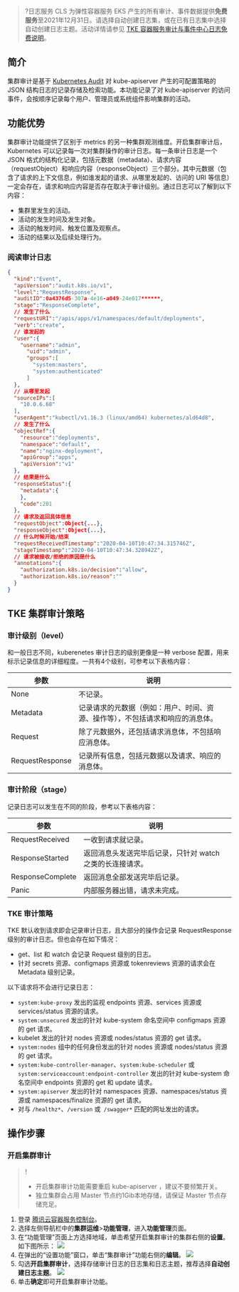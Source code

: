 >?日志服务 CLS 为弹性容器服务 EKS 产生的所有审计、事件数据提供**免费服务**至2021年12月31日。请选择自动创建日志集，或在已有日志集中选择自动创建日志主题。活动详情请参见 [TKE 容器服务审计与事件中心日志免费说明](https://intl.cloud.tencent.com/document/product/614/37889)。

## 简介
集群审计是基于 [Kubernetes Audit](https://kubernetes.io/docs/tasks/debug-application-cluster/audit) 对 kube-apiserver 产生的可配置策略的 JSON 结构日志的记录存储及检索功能。本功能记录了对 kube-apiserver 的访问事件，会按顺序记录每个用户、管理员或系统组件影响集群的活动。


## 功能优势
集群审计功能提供了区别于 metrics 的另一种集群观测维度。开启集群审计后，Kubernetes 可以记录每一次对集群操作的审计日志。每一条审计日志是一个 JSON 格式的结构化记录，包括元数据（metadata）、请求内容（requestObject）和响应内容（responseObject）三个部分。其中元数据（包含了请求的上下文信息，例如谁发起的请求、从哪里发起的、访问的 URI 等信息）一定会存在，请求和响应内容是否存在取决于审计级别。通过日志可以了解到以下内容：
- 集群里发生的活动。
- 活动的发生时间及发生对象。
- 活动的触发时间、触发位置及观察点。
- 活动的结果以及后续处理行为。




### 阅读审计日志

```json
{
  "kind":"Event",
  "apiVersion":"audit.k8s.io/v1",
  "level":"RequestResponse",
  "auditID":0a4376d5-307a-4e16-a049-24e017******,
  "stage":"ResponseComplete",
  // 发生了什么
  "requestURI":"/apis/apps/v1/namespaces/default/deployments",
  "verb":"create",
  // 谁发起的
  "user":{
    "username":"admin",
      "uid":"admin",
      "groups":[
        "system:masters",
        "system:authenticated"
      ]
  },
  // 从哪里发起
  "sourceIPs":[
    "10.0.6.68"
  ],
  "userAgent":"kubectl/v1.16.3 (linux/amd64) kubernetes/ald64d8",
  // 发生了什么
  "objectRef":{
    "resource":"deployments",
    "namespace":"default",
    "name":"nginx-deployment",
    "apiGroup":"apps",
    "apiVersion":"v1"
  },
  // 结果是什么
  "responseStatus":{
    "metadata":{
    },
    "code":201
  },
  // 请求及返回具体信息
  "requestObject":Object{...},
  "responseObject":Object{...},
  // 什么时候开始/结束
  "requestReceivedTimestamp":"2020-04-10T10:47:34.315746Z",
  "stageTimestamp":"2020-04-10T10:47:34.328942Z",
  // 请求被接收/拒绝的原因是什么
  "annotations":{
    "authorization.k8s.io/decision":"allow",
    "authorization.k8s.io/reason":""
  }
}
```


## TKE 集群审计策略
### 审计级别（level）
和一般日志不同，kuberenetes 审计日志的级别更像是一种 verbose 配置，用来标示记录信息的详细程度。一共有4个级别，可参考以下表格内容：

| 参数| 说明 |
|---------|---------|
| None | 不记录。 |
| Metadata | 记录请求的元数据（例如：用户、时间、资源、操作等），不包括请求和响应的消息体。 |
| Request | 除了元数据外，还包括请求消息体，不包括响应消息体。 |
| RequestResponse | 记录所有信息，包括元数据以及请求、响应的消息体。 |

### 审计阶段（stage）
记录日志可以发生在不同的阶段，参考以下表格内容：

| 参数| 说明 |
|---------|---------|
| RequestReceived | 一收到请求就记录。 |
| ResponseStarted | 返回消息头发送完毕后记录，只针对 watch 之类的长连接请求。 |
| ResponseComplete | 返回消息全部发送完毕后记录。 |
| Panic | 内部服务器出错，请求未完成。 |


### TKE 审计策略
TKE 默认收到请求即会记录审计日志，且大部分的操作会记录 RequestResponse 级别的审计日志。但也会存在如下情况：
- get、list 和 watch 会记录 Request 级别的日志。
- 针对 secrets 资源、configmaps 资源或 tokenreviews 资源的请求会在 Metadata 级别记录。

以下请求将不会进行记录日志：
- `system:kube-proxy` 发出的监视 endpoints 资源、services 资源或 services/status 资源的请求。
- `system:unsecured` 发出的针对 kube-system 命名空间中 configmaps 资源的 get 请求。
- kubelet 发出的针对 nodes 资源或 nodes/status 资源的 get 请求。
- `system:nodes` 组中的任何身份发出的针对 nodes 资源或 nodes/status 资源的 get 请求。
- `system:kube-controller-manager`、`system:kube-scheduler` 或 `system:serviceaccount:endpoint-controller` 发出的针对 kube-system 命名空间中 endpoints 资源的 get 和 update 请求。
- `system:apiserver` 发出的针对 namespaces 资源、namespaces/status 资源或 namespaces/finalize 资源的 get 请求。
- 对与 `/healthz*`、`/version` 或` /swagger*` 匹配的网址发出的请求。


## 操作步骤 
### 开启集群审计
>! 
>- 开启集群审计功能需要重启 kube-apiserver ，建议不要频繁开关。
>- 独立集群会占用 Master 节点约1Gib本地存储，请保证 Master 节点存储充足。

1. 登录 [腾讯云容器服务控制台](https://console.cloud.tencent.com/tke2)。
2. 选择左侧导航栏中的**集群运维**>**功能管理**，进入**功能管理**页面。
3. 在“功能管理”页面上方选择地域，单击希望开启集群审计的集群右侧的**设置**。如下图所示：
![](https://main.qcloudimg.com/raw/1e613a1d8353baa3a5ca516b2bd29f49.png)
4. 在弹出的“设置功能”窗口，单击“集群审计”功能右侧的**编辑**。
![](https://main.qcloudimg.com/raw/b6f0d0ce84197ef3382535b791c5eb2f.png)
5. 勾选**开启集群审计**，选择存储审计日志的日志集和日志主题，推荐选择**自动创建日志主题**。
![](https://main.qcloudimg.com/raw/7d640f07e3e06067cf1d4ff7625cfc3b.png)
6. 单击**确定**即可开启集群审计功能。




